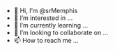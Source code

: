 - 👋 Hi, I’m @srMemphis
- 👀 I’m interested in ...
- 🌱 I’m currently learning ...
- 💞️ I’m looking to collaborate on ...
- 📫 How to reach me ...

<!---
srMemphis/srMemphis is a ✨ special ✨ repository because its `README.md` (this file) appears on your GitHub profile.
You can click the Preview link to take a look at your changes.
--->
